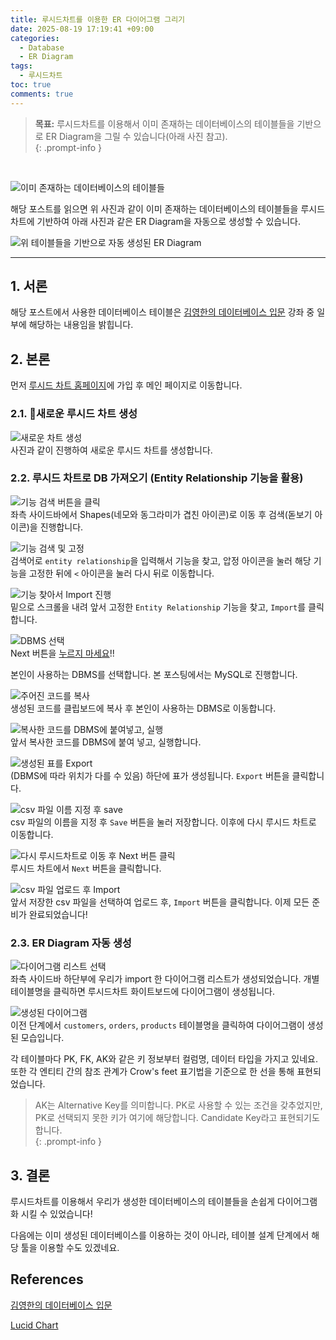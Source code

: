```yaml
---
title: 루시드차트를 이용한 ER 다이어그램 그리기
date: 2025-08-19 17:19:41 +09:00
categories:
  - Database
  - ER Diagram
tags:
  - 루시드차트
toc: true
comments: true
---
```


> **목표:** 루시드차트를 이용해서 이미 존재하는 데이터베이스의 테이블들을 기반으로 ER Diagram을 그릴 수 있습니다(아래 사진 참고).   
{: .prompt-info }

<br>

![이미 존재하는 데이터베이스의 테이블들](assets/img/posts/2025-08-19-루시드차트를-이용한-er-다이어그램-그리기.png)

해당 포스트를 읽으면 위 사진과 같이 이미 존재하는 데이터베이스의 테이블들을 루시드차트에 기반하여 아래 사진과 같은 ER Diagram을 자동으로 생성할 수 있습니다.


![위 테이블들을 기반으로 자동 생성된 ER Diagram](assets/img/posts/2025-08-19-루시드차트를-이용한-er-다이어그램-그리기-1.png)

---
## 1. 서론
해당 포스트에서 사용한 데이터베이스 테이블은 [김영한의 데이터베이스 입문](https://www.inflearn.com/courses/lecture?courseId=338210&type=LECTURE&unitId=328674&subtitleLanguage=ko) 강좌 중 일부에 해당하는 내용임을 밝힙니다.


## 2. 본론
먼저 [루시드 차트 홈페이지](https://lucid.app/documents#/documents?folder_id=home)에 가입 후 메인 페이지로 이동합니다.

  
### 2.1. 새로운 루시드 차트 생성
![새로운 차트 생성](assets/img/posts/2025-08-19-루시드차트를-이용한-er-다이어그램-그리기-2.png)  
사진과 같이 진행하여 새로운 루시드 차트를 생성합니다.

  
### 2.2. 루시드 차트로 DB 가져오기 (Entity Relationship 기능을 활용)
![기능 검색 버튼을 클릭](assets/img/posts/2025-08-19-루시드차트를-이용한-er-다이어그램-그리기-3.png)  
좌측 사이드바에서 Shapes(네모와 동그라미가 겹친 아이콘)로 이동 후 검색(돋보기 아이콘)을 진행합니다.

  
![기능 검색 및 고정](assets/img/posts/2025-08-19-루시드차트를-이용한-er-다이어그램-그리기-4.png)  
검색어로 `entity relationship`을 입력해서 기능을 찾고, 압정 아이콘을 눌러 해당 기능을 고정한 뒤에 `<` 아이콘을 눌러 다시 뒤로 이동합니다.

  
![기능 찾아서 Import 진행](assets/img/posts/2025-08-19-루시드차트를-이용한-er-다이어그램-그리기-5.png)  
밑으로 스크롤을 내려 앞서 고정한 `Entity Relationship` 기능을 찾고, `Import`를 클릭합니다.

  
  
![DBMS 선택](assets/img/posts/2025-08-19-루시드차트를-이용한-er-다이어그램-그리기-6.png)  
Next 버튼을 <ins>누르지 마세요</ins>!!

본인이 사용하는 DBMS를 선택합니다. 본 포스팅에서는 MySQL로 진행합니다.

  
![주어진 코드를 복사](assets/img/posts/2025-08-19-루시드차트를-이용한-er-다이어그램-그리기-7.png)  
생성된 코드를 클립보드에 복사 후 본인이 사용하는 DBMS로 이동합니다.

  
![복사한 코드를 DBMS에 붙여넣고, 실행](assets/img/posts/2025-08-19-루시드차트를-이용한-er-다이어그램-그리기-8.png)  
앞서 복사한 코드를 DBMS에 붙여 넣고, 실행합니다.

  
![생성된 표를 Export](assets/img/posts/2025-08-19-루시드차트를-이용한-er-다이어그램-그리기-9.png)  
(DBMS에 따라 위치가 다를 수 있음) 하단에 표가 생성됩니다. `Export` 버튼을 클릭합니다.

  
![csv 파일 이름 지정 후 save](assets/img/posts/2025-08-19-루시드차트를-이용한-er-다이어그램-그리기-10.png)  
csv 파일의 이름을 지정 후 `Save` 버튼을 눌러 저장합니다. 이후에 다시 루시드 차트로 이동합니다.

  

![다시 루시드차트로 이동 후 Next 버튼 클릭](assets/img/posts/2025-08-19-루시드차트를-이용한-er-다이어그램-그리기-11.png)  
루시드 차트에서 `Next` 버튼을 클릭합니다.

  
![csv 파일 업로드 후 Import](assets/img/posts/2025-08-19-루시드차트를-이용한-er-다이어그램-그리기-12.png)  
앞서 저장한 csv 파일을 선택하여 업로드 후, `Import` 버튼을 클릭합니다. 이제 모든 준비가 완료되었습니다!

  
### 2.3. ER Diagram 자동 생성
![다이어그램 리스트 선택](assets/img/posts/2025-08-19-루시드차트를-이용한-er-다이어그램-그리기-13.png)  
좌측 사이드바 하단부에 우리가 import 한 다이어그램 리스트가 생성되었습니다. 개별 테이블명을 클릭하면 루시드차트 화이트보드에 다이어그램이 생성됩니다.

  
![생성된 다이어그램](assets/img/posts/2025-08-19-루시드차트를-이용한-er-다이어그램-그리기-14.png)  
이전 단계에서 `customers`, `orders`, `products` 테이블명을 클릭하여 다이어그램이 생성된 모습입니다.

각 테이블마다 PK, FK, AK와 같은 키 정보부터 컬럼명, 데이터 타입을 가지고 있네요. 또한 각 엔티티 간의 참조 관계가 Crow's feet 표기법을 기준으로 한 선을 통해 표현되었습니다.

> AK는 Alternative Key를 의미합니다. PK로 사용할 수 있는 조건을 갖추었지만, PK로 선택되지 못한 키가 여기에 해당합니다. Candidate Key라고 표현되기도 합니다.  
{: .prompt-info }

  
## 3. 결론
루시드차트를 이용해서 우리가 생성한 데이터베이스의 테이블들을 손쉽게 다이어그램화 시킬 수 있었습니다!

다음에는 이미 생성된 데이터베이스를 이용하는 것이 아니라, 테이블 설계 단계에서 해당 툴을 이용할 수도 있겠네요.

  
## References
[김영한의 데이터베이스 입문](https://www.inflearn.com/courses/lecture?courseId=338210&type=LECTURE&unitId=328674&subtitleLanguage=ko)

[Lucid Chart](https://lucid.app/documents#/documents?folder_id=home)